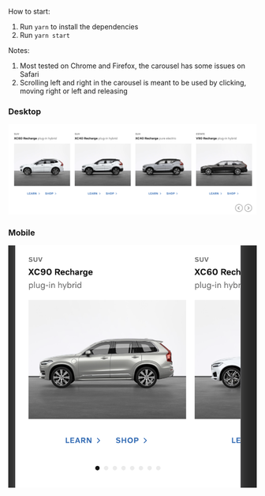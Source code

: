 How to start:

1. Run `yarn` to install the dependencies
2. Run `yarn start`

Notes:

1. Most tested on Chrome and Firefox, the carousel has some issues on Safari
2. Scrolling left and right in the carousel is meant to be used by clicking, moving right or left and releasing

### Desktop

![ProductListDesktop](./docs/ProductList-Desktop.png)

### Mobile

![ProductListDesktop](./docs/ProductList-Mobile.png)
